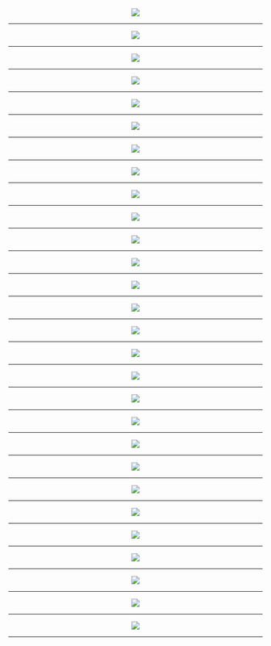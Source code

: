 
<meta charset="UTF-8"> 
<meta name="viewport" content="width=device-width">
<div align='center'>
<img src='http://gfw-breaker.win/pdf/mhzb/750/p001.png'/><hr/>
<img src='http://gfw-breaker.win/pdf/mhzb/750/p002.png'/><hr/>
<img src='http://gfw-breaker.win/pdf/mhzb/750/p003.png'/><hr/>
<img src='http://gfw-breaker.win/pdf/mhzb/750/p004.png'/><hr/>
<img src='http://gfw-breaker.win/pdf/mhzb/750/p005.png'/><hr/>
<img src='http://gfw-breaker.win/pdf/mhzb/750/p006.png'/><hr/>
<img src='http://gfw-breaker.win/pdf/mhzb/750/p007.png'/><hr/>
<img src='http://gfw-breaker.win/pdf/mhzb/750/p008.png'/><hr/>
<img src='http://gfw-breaker.win/pdf/mhzb/750/p009.png'/><hr/>
<img src='http://gfw-breaker.win/pdf/mhzb/750/p010.png'/><hr/>
<img src='http://gfw-breaker.win/pdf/mhzb/750/p011.png'/><hr/>
<img src='http://gfw-breaker.win/pdf/mhzb/750/p012.png'/><hr/>
<img src='http://gfw-breaker.win/pdf/mhzb/750/p013.png'/><hr/>
<img src='http://gfw-breaker.win/pdf/mhzb/750/p014.png'/><hr/>
<img src='http://gfw-breaker.win/pdf/mhzb/750/p015.png'/><hr/>
<img src='http://gfw-breaker.win/pdf/mhzb/750/p016.png'/><hr/>
<img src='http://gfw-breaker.win/pdf/mhzb/750/p017.png'/><hr/>
<img src='http://gfw-breaker.win/pdf/mhzb/750/p018.png'/><hr/>
<img src='http://gfw-breaker.win/pdf/mhzb/750/p019.png'/><hr/>
<img src='http://gfw-breaker.win/pdf/mhzb/750/p020.png'/><hr/>
<img src='http://gfw-breaker.win/pdf/mhzb/750/p021.png'/><hr/>
<img src='http://gfw-breaker.win/pdf/mhzb/750/p022.png'/><hr/>
<img src='http://gfw-breaker.win/pdf/mhzb/750/p023.png'/><hr/>
<img src='http://gfw-breaker.win/pdf/mhzb/750/p024.png'/><hr/>
<img src='http://gfw-breaker.win/pdf/mhzb/750/p025.png'/><hr/>
<img src='http://gfw-breaker.win/pdf/mhzb/750/p026.png'/><hr/>
<img src='http://gfw-breaker.win/pdf/mhzb/750/p027.png'/><hr/>
<img src='http://gfw-breaker.win/pdf/mhzb/750/p028.png'/><hr/>
</div>

